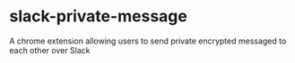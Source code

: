 # slack-private-message
A chrome extension allowing users to send private encrypted messaged to each other over Slack
